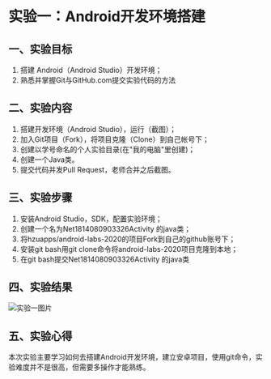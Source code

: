 # 实验一：Android开发环境搭建

## 一、实验目标

1. 搭建 Android（Android Studio）开发环境；
2. 熟悉并掌握Git与GitHub.com提交实验代码的方法

## 二、实验内容

1. 搭建开发环境（Android Studio），运行（截图）；
2. 加入Git项目（Fork），将项目克隆（Clone）到自己帐号下；
3. 创建以学号命名的个人实验目录(在"我的电脑"里创建)；
4. 创建一个Java类。
5. 提交代码并发Pull Request，老师合并之后截图。

## 三、实验步骤

1. 安装Android Studio，SDK，配置实验环境；
2. 创建一个名为Net1814080903326Activity 的java类；
3. 将hzuapps/android-labs-2020的项目Fork到自己的github账号下；
4. 安装git bash用git clone命令将android-labs-2020项目克隆到本地；
5. 在git bash提交Net1814080903326Activity 的java类

## 四、实验结果

![实验一图片](https://github.com/Li3069/android-labs-2020/blob/master/students/net1814080903326/net1814080903326.png)

## 五、实验心得

本次实验主要学习如何去搭建Android开发环境，建立安卓项目，使用git命令，实验难度并不是很高，但需要多操作才能熟练。
